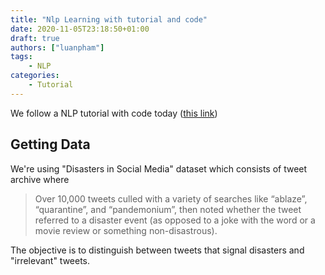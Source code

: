 ```yaml
---
title: "Nlp Learning with tutorial and code"
date: 2020-11-05T23:18:50+01:00
draft: true
authors: ["luanpham"]
tags:
    - NLP
categories:
    - Tutorial
---
```


We follow a NLP tutorial with code today ([this link](https://blog.insightdatascience.com/how-to-solve-90-of-nlp-problems-a-step-by-step-guide-fda605278e4e))

## Getting Data

We're using "Disasters in Social Media" dataset which consists  of tweet archive where 

> Over 10,000 tweets culled with a variety of 
> searches like “ablaze”, “quarantine”, and “pandemonium”, then 
> noted whether the tweet referred to a disaster event (as opposed 
> to a joke with the word or a movie review or something 
> non-disastrous).

The objective is to distinguish between tweets that signal disasters and "irrelevant" tweets.

